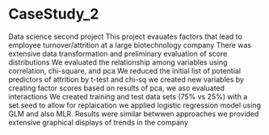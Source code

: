 # CaseStudy_2
Data science second project
This project evauates factors that lead to employee turnover/attrition at a large biotechnology company
There was extensive data transformation and preliminary evaluation of score distributions
We evaluated the relationship among variables using correlation, chi-square, and pca
We reduced the initial list of potential predictors of attrition by t-test and chi-sq
we created new variables by creating factor scores based on results of pca, we aso evaluated interactions
We created training and test data sets (75% vs 25%) with a set.seed to allow for replaication
we applied logistic regression model using GLM and also MLR. Results were similar betwwen approaches
we provided extensive graphical displays of trends in the company
